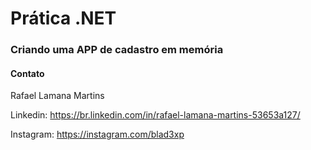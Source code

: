 # Prática .NET

### Criando uma APP de cadastro em memória



#### Contato

Rafael Lamana Martins

Linkedin: https://br.linkedin.com/in/rafael-lamana-martins-53653a127/

Instagram: https://instagram.com/blad3xp





